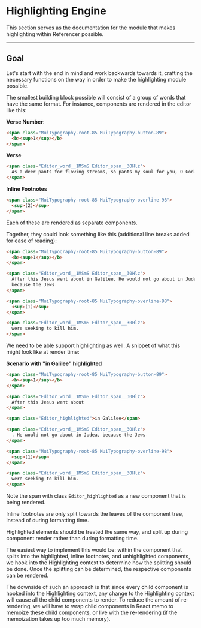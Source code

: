 # Highlighting Engine

This section serves as the documentation for the module that makes highlighting within Referencer possible.

---

## Goal

Let's start with the end in mind and work backwards towards it, crafting the necessary functions on the way in order to make the highlighting module possible.

The smallest building block possible will consist of a group of words that have the same format. For instance, components are rendered in the editor like this:

<b>Verse Number</b>:

```html
<span class="MuiTypography-root-85 MuiTypography-button-89">
  <b><sup>1</sup></b>
</span>
```

<b>Verse</b>

```html
<span class="Editor_word__1MSmS Editor_span__30Hlz">
  As a deer pants for flowing streams, so pants my soul for you, O God.
</span>
```

<b>Inline Footnotes</b>

```html
<span class="MuiTypography-root-85 MuiTypography-overline-98">
  <sup>(2)</sup>
</span>
```

Each of these are rendered as separate components.

Together, they could look something like this (additional line breaks added for ease of reading):

```html
<span class="MuiTypography-root-85 MuiTypography-button-89">
  <b><sup>1</sup></b>
</span>

<span class="Editor_word__1MSmS Editor_span__30Hlz">
  After this Jesus went about in Galilee. He would not go about in Judea,
  because the Jews
</span>

<span class="MuiTypography-root-85 MuiTypography-overline-98">
  <sup>(1)</sup>
</span>

<span class="Editor_word__1MSmS Editor_span__30Hlz">
  were seeking to kill him.
</span>
```

We need to be able support highlighting as well. A snippet of what this might look like at render time:

<b>Scenario with "in Galilee" highlighted</b>

```html
<span class="MuiTypography-root-85 MuiTypography-button-89">
  <b><sup>1</sup></b>
</span>

<span class="Editor_word__1MSmS Editor_span__30Hlz">
  After this Jesus went about
</span>

<span class="Editor_highlighted">in Galilee</span>

<span class="Editor_word__1MSmS Editor_span__30Hlz">
  . He would not go about in Judea, because the Jews
</span>

<span class="MuiTypography-root-85 MuiTypography-overline-98">
  <sup>(1)</sup>
</span>

<span class="Editor_word__1MSmS Editor_span__30Hlz">
  were seeking to kill him.
</span>
```

Note the span with class `Editor_highlighted` as a new component that is being rendered.

Inline footnotes are only split towards the leaves of the component tree, instead of during formatting time.

Highlighted elements should be treated the same way, and split up during component render rather than during formatting time.

The easiest way to implement this would be: within the component that splits into the highlighted, inline footnotes, and unhighlighted components, we hook into the Highlighting context to determine how the splitting should be done. Once the splitting can be determined, the respective components can be rendered.

The downside of such an approach is that since every child component is hooked into the Highlighting context, any change to the Highlighting context will cause all the child components to render. To reduce the amount of re-rendering, we will have to wrap child components in React.memo to memoize these child components, or live with the re-rendering (if the memoization takes up too much memory).

